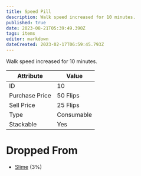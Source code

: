 ```yaml
---
title: Speed Pill
description: Walk speed increased for 10 minutes.
published: true
date: 2023-08-21T05:39:49.390Z
tags: items
editor: markdown
dateCreated: 2023-02-17T06:59:45.793Z
---
```


Walk speed increased for 10 minutes.

|Attribute|Value|
|-|-|
|ID|10|
|Purchase Price|50 Flips|
|Sell Price|25 Flips|
|Type|Consumable|
|Stackable|Yes|


# Dropped From
 * [Slime](/monsters/slime) (3%)
